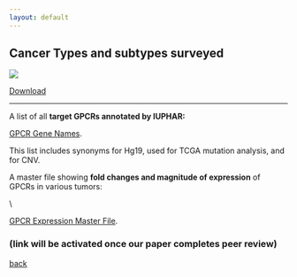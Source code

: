 ```yaml
---
layout: default
---
```


## Cancer Types and subtypes surveyed

![](https://insellab.github.io/Picture1.jpg)

[Download](https://insellab.github.io/Picture1.jpg)

* * *


A list of all **target GPCRs annotated by IUPHAR:**


[GPCR Gene Names](https://drive.google.com/open?id=0ByccgsfmD86PbFd5R29paUQ4LUE).

This list includes synonyms for Hg19, used for TCGA mutation analysis, and for CNV.


A master file showing **fold changes and magnitude of expression** of GPCRs in various tumors:

\


[GPCR Expression Master File](https://drive.google.com/a/ucsd.edu/file/d/0B2LcGihi6iUWNEFhendLNmVHemM/view?usp=sharing).
### (link will be activated once our paper completes peer review)

[back](./)
